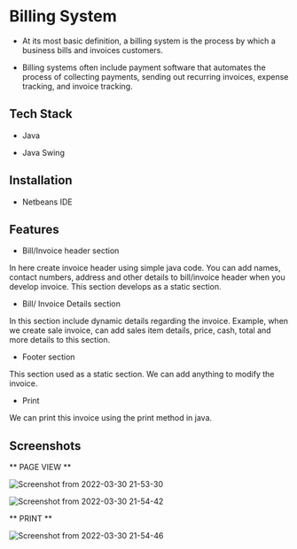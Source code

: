 
# Billing System

- At its most basic definition, a billing system is the process by which a business bills and invoices customers.

 - Billing systems often include payment software that automates the process of collecting payments, sending out recurring invoices, expense tracking, and invoice tracking.

## Tech Stack


* Java

* Java Swing


## Installation

- Netbeans IDE




 
    
## Features
 
 - Bill/Invoice header section

In here create invoice header using simple java code. You can add names, contact numbers, address and other details to bill/invoice header when you develop invoice. This section develops as a static section.

- Bill/ Invoice Details section

In this section include dynamic details regarding the invoice. Example, when we create sale invoice, can add sales item details, price, cash, total and more details to this section.

- Footer section

This section used as a static section. We can add anything to modify the invoice.

- Print 

We can print this invoice using the print method in java.

## Screenshots 
** PAGE VIEW **

![Screenshot from 2022-03-30 21-53-30](https://user-images.githubusercontent.com/90511264/160885591-b5551a2d-fcc3-4d14-a882-9d87acd000d2.png)
 
 
![Screenshot from 2022-03-30 21-54-42](https://user-images.githubusercontent.com/90511264/160886016-08ff0952-f9f7-4375-a469-f3e31eb9074c.png)

** PRINT **

![Screenshot from 2022-03-30 21-54-46](https://user-images.githubusercontent.com/90511264/160886143-1667320f-ffd3-4b7c-862e-4397af3b93aa.png)


